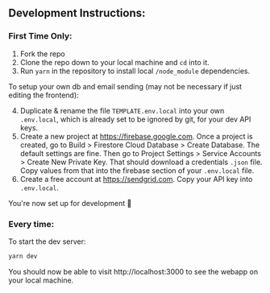 ## Development Instructions:

### First Time Only:

1. Fork the repo
2. Clone the repo down to your local machine and `cd` into it.
3. Run `yarn` in the repository to install local `/node_module` dependencies.

To setup your own db and email sending (may not be necessary if just editing the frontend):

4. Duplicate & rename the file `TEMPLATE.env.local` into your own `.env.local`, which is already set to be ignored by git, for your dev API keys.
5. Create a new project at https://firebase.google.com. Once a project is created, go to Build > Firestore Cloud Database > Create Database. The default settings are fine. Then go to Project Settings > Service Accounts > Create New Private Key. That should download a credentials `.json` file. Copy values from that into the firebase section of your `.env.local` file.
6. Create a free account at https://sendgrid.com. Copy your API key into `.env.local`.

You're now set up for development 🎉

### Every time:

To start the dev server:

```bash
yarn dev
```

You should now be able to visit http://localhost:3000 to see the webapp on your local machine.
